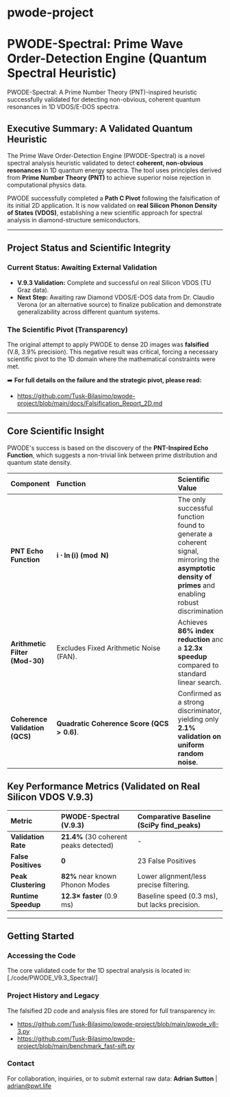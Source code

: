 # pwode-project
# PWODE-Spectral: Prime Wave Order-Detection Engine (Quantum Spectral Heuristic)
PWODE-Spectral: A Prime Number Theory (PNT)-inspired heuristic successfully validated for detecting non-obvious, coherent quantum resonances in 1D VDOS/E-DOS spectra.

## Executive Summary: A Validated Quantum Heuristic

The Prime Wave Order-Detection Engine (PWODE-Spectral) is a novel spectral analysis heuristic validated to detect **coherent, non-obvious resonances** in 1D quantum energy spectra. The tool uses principles derived from **Prime Number Theory (PNT)** to achieve superior noise rejection in computational physics data.

PWODE successfully completed a **Path C Pivot** following the falsification of its initial 2D application. It is now validated on **real Silicon Phonon Density of States (VDOS)**, establishing a new scientific approach for spectral analysis in diamond-structure semiconductors.

---

## Project Status and Scientific Integrity

### Current Status: Awaiting External Validation
* **V.9.3 Validation:** Complete and successful on real Silicon VDOS (TU Graz data).
* **Next Step:** Awaiting raw Diamond VDOS/E-DOS data from Dr. Claudio Verona (or an alternative source) to finalize publication and demonstrate generalizability across different quantum systems.

### The Scientific Pivot (Transparency)
The original attempt to apply PWODE to dense 2D images was **falsified** (V.8, 3.9% precision). This negative result was critical, forcing a necessary scientific pivot to the 1D domain where the mathematical constraints were met.

➡️ **For full details on the failure and the strategic pivot, please read:**
- https://github.com/Tusk-Bilasimo/pwode-project/blob/main/docs/Falsification_Report_2D.md

---

## Core Scientific Insight

PWODE's success is based on the discovery of the **PNT-Inspired Echo Function**, which suggests a non-trivial link between prime distribution and quantum state density.

| Component | Function | Scientific Value |
| :--- | :--- | :--- |
| **PNT Echo Function** | $\mathbf{i \cdot \ln(i) \pmod N}$ | The only successful function found to generate a coherent signal, mirroring the **asymptotic density of primes** and enabling robust discrimination. |
| **Arithmetic Filter (Mod-30)** | Excludes Fixed Arithmetic Noise (FAN). | Achieves **86% index reduction** and a **12.3x speedup** compared to standard linear search. |
| **Coherence Validation (QCS)** | $\mathbf{Quadratic\ Coherence\ Score\ (QCS > 0.6)}$. | Confirmed as a strong discriminator, yielding only **2.1% validation on uniform random noise**. |

## Key Performance Metrics (Validated on Real Silicon VDOS V.9.3)

| Metric | PWODE-Spectral (V.9.3) | Comparative Baseline (SciPy find\_peaks) |
| :--- | :--- | :--- |
| **Validation Rate** | $\mathbf{21.4\%}$ (30 coherent peaks detected) | - |
| **False Positives** | **0** | 23 False Positives |
| **Peak Clustering** | $\mathbf{82\%}$ near known Phonon Modes | Lower alignment/less precise filtering. |
| **Runtime Speedup** | $\mathbf{12.3 \times\ faster}$ (0.9 ms) | Baseline speed (0.3 ms), but lacks precision. |

---

## Getting Started

### Accessing the Code
The core validated code for the 1D spectral analysis is located in:
[./code/PWODE_V9.3_Spectral/]

### Project History and Legacy
The falsified 2D code and analysis files are stored for full transparency in:
- https://github.com/Tusk-Bilasimo/pwode-project/blob/main/pwode_v8-3.py
- https://github.com/Tusk-Bilasimo/pwode-project/blob/main/benchmark_fast-sift.py

### Contact
For collaboration, inquiries, or to submit external raw data:
**Adrian Sutton** | adrian@pwt.life
